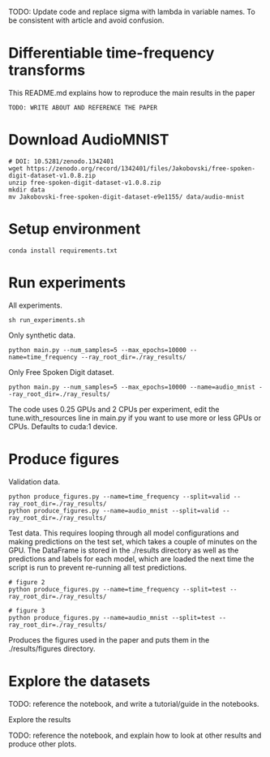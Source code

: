 TODO: Update code and replace sigma with lambda in variable names. To be consistent with article and avoid confusion.

# Differentiable time-frequency transforms

This README.md explains how to reproduce the main results in the paper

    TODO: WRITE ABOUT AND REFERENCE THE PAPER
# Download AudioMNIST
    
    # DOI: 10.5281/zenodo.1342401
    wget https://zenodo.org/record/1342401/files/Jakobovski/free-spoken-digit-dataset-v1.0.8.zip
    unzip free-spoken-digit-dataset-v1.0.8.zip
    mkdir data
    mv Jakobovski-free-spoken-digit-dataset-e9e1155/ data/audio-mnist

# Setup environment

    conda install requirements.txt

# Run experiments

All experiments.

    sh run_experiments.sh

Only synthetic data.

    python main.py --num_samples=5 --max_epochs=10000 --name=time_frequency --ray_root_dir=./ray_results/
   
Only Free Spoken Digit dataset.

    python main.py --num_samples=5 --max_epochs=10000 --name=audio_mnist --ray_root_dir=./ray_results/
    
The code uses 0.25 GPUs and 2 CPUs per experiment, edit the tune.with_resources line in main.py if you want to use more or less GPUs or CPUs. Defaults to cuda:1 device.

# Produce figures

Validation data.

    python produce_figures.py --name=time_frequency --split=valid --ray_root_dir=./ray_results/
    python produce_figures.py --name=audio_mnist --split=valid --ray_root_dir=./ray_results/

Test data. This requires looping through all model configurations and making predictions on the test set, which takes a couple of minutes on the GPU. The DataFrame is stored in the ./results directory as well as the predictions and labels for each model, which are loaded the next time the script is run to prevent re-running all test predictions.

    # figure 2
    python produce_figures.py --name=time_frequency --split=test --ray_root_dir=./ray_results/
    
    # figure 3
    python produce_figures.py --name=audio_mnist --split=test --ray_root_dir=./ray_results/
    
Produces the figures used in the paper and puts them in the ./results/figures directory.

# Explore the datasets

TODO: reference the notebook, and write a tutorial/guide in the notebooks.

Explore the results

TODO: reference the notebook, and explain how to look at other results and produce other plots.
